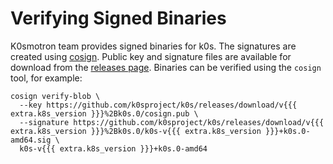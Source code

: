 # Verifying Signed Binaries

K0smotron team provides signed binaries for k0s. The signatures are created using [cosign](https://docs.sigstore.dev/signing/quickstart/).
Public key and signature files are available for download from the [releases page](https://github.com/k0sproject/k0s/releases/latest).
Binaries can be verified using the `cosign` tool, for example:

```shell
cosign verify-blob \
  --key https://github.com/k0sproject/k0s/releases/download/v{{{ extra.k8s_version }}}%2Bk0s.0/cosign.pub \
  --signature https://github.com/k0sproject/k0s/releases/download/v{{{ extra.k8s_version }}}%2Bk0s.0/k0s-v{{{ extra.k8s_version }}}+k0s.0-amd64.sig \
  k0s-v{{{ extra.k8s_version }}}+k0s.0-amd64
```
